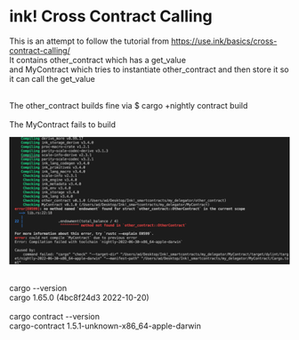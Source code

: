 # **ink! Cross Contract Calling**

This is an attempt to follow the tutorial from https://use.ink/basics/cross-contract-calling/
<br>
It contains other_contract which has a get_value
<br>
and MyContract which tries to instantiate other_contract and then store it so it can call the get_value

<br>
The other_contract  builds fine via $ cargo +nightly contract build
<br>
<br>
The MyContract  fails to build 
<br>

![plot](./Printscreens/Error_Cross_Contract.png)

<br>
cargo --version
<br>
cargo 1.65.0 (4bc8f24d3 2022-10-20)
<br>
<br>
cargo contract --version
<br>
cargo-contract 1.5.1-unknown-x86_64-apple-darwin
<br>
